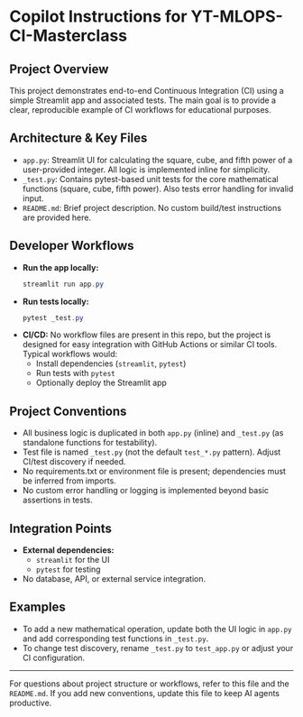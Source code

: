 # Copilot Instructions for YT-MLOPS-CI-Masterclass

## Project Overview
This project demonstrates end-to-end Continuous Integration (CI) using a simple Streamlit app and associated tests. The main goal is to provide a clear, reproducible example of CI workflows for educational purposes.

## Architecture & Key Files
- `app.py`: Streamlit UI for calculating the square, cube, and fifth power of a user-provided integer. All logic is implemented inline for simplicity.
- `_test.py`: Contains pytest-based unit tests for the core mathematical functions (square, cube, fifth power). Also tests error handling for invalid input.
- `README.md`: Brief project description. No custom build/test instructions are provided here.

## Developer Workflows
- **Run the app locally:**
  ```powershell
  streamlit run app.py
  ```
- **Run tests locally:**
  ```powershell
  pytest _test.py
  ```
- **CI/CD:**
  No workflow files are present in this repo, but the project is designed for easy integration with GitHub Actions or similar CI tools. Typical workflows would:
    - Install dependencies (`streamlit`, `pytest`)
    - Run tests with `pytest`
    - Optionally deploy the Streamlit app

## Project Conventions
- All business logic is duplicated in both `app.py` (inline) and `_test.py` (as standalone functions for testability).
- Test file is named `_test.py` (not the default `test_*.py` pattern). Adjust CI/test discovery if needed.
- No requirements.txt or environment file is present; dependencies must be inferred from imports.
- No custom error handling or logging is implemented beyond basic assertions in tests.

## Integration Points
- **External dependencies:**
  - `streamlit` for the UI
  - `pytest` for testing
- No database, API, or external service integration.

## Examples
- To add a new mathematical operation, update both the UI logic in `app.py` and add corresponding test functions in `_test.py`.
- To change test discovery, rename `_test.py` to `test_app.py` or adjust your CI configuration.

---

For questions about project structure or workflows, refer to this file and the `README.md`. If you add new conventions, update this file to keep AI agents productive.
